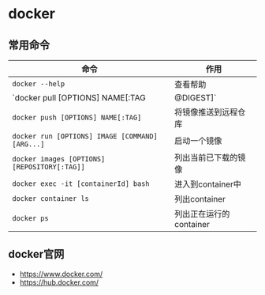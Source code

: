 # docker

## 常用命令

| 命令                                            | 作用                    |
|-------------------------------------------------|-----------------------|
| `docker --help`                                 | 查看帮助                |
| `docker pull [OPTIONS] NAME[:TAG|@DIGEST]`      | 从远程仓库拉取镜像      |
| `docker push [OPTIONS] NAME[:TAG]`              | 将镜像推送到远程仓库    |
| `docker run [OPTIONS] IMAGE [COMMAND] [ARG...]` | 启动一个镜像            |
| `docker images [OPTIONS] [REPOSITORY[:TAG]]`    | 列出当前已下载的镜像    |
| `docker exec -it [containerId] bash`            | 进入到container中       |
| `docker container ls`                           | 列出container           |
| `docker ps`                                     | 列出正在运行的container |

## docker官网

- <https://www.docker.com/>
- <https://hub.docker.com/>
